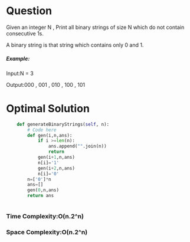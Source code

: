 # Question

Given an integer N , Print all binary strings of size N which do not contain consecutive 1s.

A binary string is that string which contains only 0 and 1.


##### Example:
Input:N = 3

Output:000 , 001 , 010 , 100 , 101

# Optimal Solution


``` python
    def generateBinaryStrings(self, n):
        # Code here
        def gen(i,n,ans):
            if i >=len(n):
                ans.append("".join(n))
                return
            gen(i+1,n,ans)
            n[i]='1'
            gen(i+2,n,ans)
            n[i]='0'
        n=['0']*n
        ans=[]
        gen(0,n,ans)
        return ans
            
```
### Time Complexity:O(n.2^n)
### Space Complexity:O(n.2^n)
